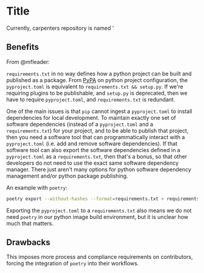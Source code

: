 # Title

Currently, carpenters repository is named '

## Benefits

From @mfleader:

`requirements.txt` in no way defines how a python project can be built and
published as a package. From [PyPA](https://www.pypa.io/en/latest/) on python
project configuration, the `pyproject.toml` is equivalent to `requirements.txt
&& setup.py`. If we're requiring plugins to be publishable, and `setup.py`
is deprecated, then we have to require `pyproject.toml`, and `requirements.txt`
is redundant.

One of the main issues is that `pip` cannot ingest a `pyproject.toml` to install
dependencies for local development. To maintain exactly one set of software
dependencies (instead of a `pyproject.toml` and a `requirements.txt`) for your
project, and to be able to publish that project, then you need a software tool
that can programmatically interact with a `pyproject.toml` (i.e. add and remove
software dependencies). If that software tool can also export the software
dependencies defined in a `pyproject.toml` as a `requirements.txt`, then that's
a bonus, so that other developers do not need to use the exact same software
dependency manager. There just aren't many options for python software
dependency management and/or python package publishing.

An example with `poetry`:

```bash
poetry export --without-hashes --format=requirements.txt > requirements.txt
```

Exporting the `pyproject.toml` to a `requirements.txt` also means we do not need
`poetry` in our python image build environment, but it is unclear how much that
matters.


## Drawbacks

This imposes more process and compliance requirements on contributors, forcing
the integration of `poetry` into their workflows.